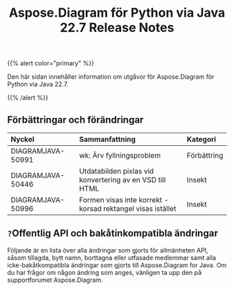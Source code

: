 ﻿---
title: Aspose.Diagram för Python via Java 22.7 Release Notes
type: docs
weight: 21
url: /sv/java/aspose-diagram-for-python-via-java-22-7-release-notes/
---
{{% alert color="primary" %}}

Den här sidan innehåller information om utgåvor för Aspose.Diagram för Python via Java 22.7.

{{% /alert %}}
## **Förbättringar och förändringar**  ##

|**Nyckel**|**Sammanfattning**|**Kategori**|
|:- |:- |:- |
|DIAGRAMJAVA-50991|wk: Ärv fyllningsproblem|Förbättring|
|DIAGRAMJAVA-50446|Utdatabilden pixlas vid konvertering av en VSD till HTML|Insekt|
|DIAGRAMJAVA-50996|Formen visas inte korrekt - korsad rektangel visas istället|Insekt|

## `?`**Offentlig API och bakåtinkompatibla ändringar**
Följande är en lista över alla ändringar som gjorts för allmänheten API, såsom tillagda, bytt namn, borttagna eller utfasade medlemmar samt alla icke-bakåtkompatibla ändringar som gjorts till Aspose.Diagram for Java. Om du har frågor om någon ändring som anges, vänligen ta upp den på supportforumet Aspose.Diagram.

